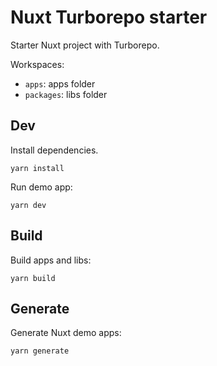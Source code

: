 # Nuxt Turborepo starter

Starter Nuxt project with Turborepo.

Workspaces:

- `apps`: apps folder
- `packages`: libs folder

## Dev

Install dependencies.

`yarn install`

Run demo app:

`yarn dev`

## Build

Build apps and libs:

`yarn build`

## Generate

Generate Nuxt demo apps:

`yarn generate`
